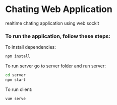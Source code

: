 # Chating Web Application

realtime chating application using web sockit

### To run the application, follow these steps:

To install dependencies:
```bash
npm install

```

To run server go to  server folder and run server:

```bash
cd server
npm start
```


To run client: 

```bash
vue serve
```

